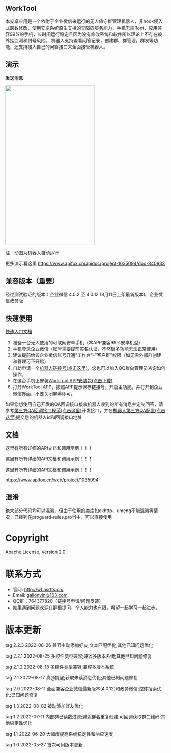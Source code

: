 ## WorkTool

本安卓应用是一个依附于企业微信来运行的无人值守群管理机器人，非hook侵入式函数修改，使用安卓系统原生支持的无障碍服务能力，手机无需Root，应用兼容99%的手机，长时间运行稳定且因为没有修改系统和软件所以理论上不存在被外挂监测和封号风险。
机器人支持查看问答记录，创建群、群管理，群发等功能，还支持接入自己的问答接口来全面接管机器人。

## 演示

**发送消息**

<img src="https://github.com/gallonyin/worktool/blob/master/images/send_message.gif"  height="500" width="280">

注：动图为机器人自动运行

更多演示看这里
https://www.apifox.cn/apidoc/project-1035094/doc-840833

## 兼容版本（重要）

经过测试验证的版本：企业微信 4.0.2 至 4.0.12 (8月11日上架最新版本)、企业微信政务版

## 快速使用

[快速入门文档](https://www.apifox.cn/apidoc/project-1035094/doc-850007)

1. 准备一台无人使用的可联网安卓手机（本APP兼容99%安卓机型）
2. 手机登录企业微信（账号需要提前实名认证，不然很多功能无法正常使用）
3. 建议提前给该企业微信账号开通"工作台"-"客户群"权限（如无需外部群创建和管理可不开启）
4. 自助申请一个[机器人链接号(点击这里)](https://www.apifox.cn/apidoc/project-1035094/api-21488840)，您也可以加入QQ群向管理员咨询如何操作。
5. 在这台手机上安装[WorkTool APP安装包(点击下载)](https://cdn.asrtts.cn/uploads/worktool/apk/worktool-2.2.3.apk)
6. 打开WorkTool APP，按照APP提示保存链接号，开启主功能，并打开到企业微信界面，不要关闭屏幕即可。

如果您想使用自己开发的QA回调接口接收机器人收到的所有消息并定制回答，请参考[第三方QA回调接口规范(点击这里)](https://www.apifox.cn/apidoc/project-1035094/doc-861677)开发接口，并在[机器人第三方QA配置(点击这里)](https://www.apifox.cn/apidoc/project-1035094/api-22587884)提交您的机器人id和回调接口地址

## 文档

这里有所有详细的API文档和调用示例！！！

这里有所有详细的API文档和调用示例！！！

这里有所有详细的API文档和调用示例！！！

https://www.apifox.cn/web/project/1035094

## 混淆

绝大部分代码均可以混淆，但由于使用的类库如okhttp、umeng不能混淆等情况，已经列在proguard-rules.pro当中，可以直接使用

#  Copyright

Apache License, Version 2.0

#  联系方式

- 官网: http://wt.asrtts.cn/
- Email: gallonyin@163.com
- QQ群：764377820（链接号申请/问题反馈）
- 如果遇到问题欢迎在群里提问，个人能力也有限，希望一起学习一起进步。

# 版本更新

tag 2.2.3 2022-08-26 兼容主动添加好友;文本匹配优化;其他已知问题优化

tag 2.2.1 2022-08-25 多控件类型兼容;兼容多版本系统;其他已知问题修复

tag 2.1.2 2022-08-18 多控件类型兼容;兼容多版本系统

tag 2.1 2022-08-17 真@提醒;获取未读消息优化;其他已知问题修复

tag 2.0 2022-08-11 全面兼容企业微信最新版本(4.0.12)和政务微信;控件搜索优化;已知问题修复

tag 1.3 2022-08-02 被动添加好友优化

tag 1.2 2022-07-11 内部群已读数过滤;避免群名重复创建;可回调获取群二维码;其他稳定性优化

tag 1.1 2022-06-20 大幅度提高系统稳定性和响应速度

tag 1.0 2022-05-27 首次可用版本更新
